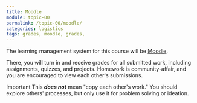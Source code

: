 ```yaml
---
title: Moodle
module: topic-00
permalink: /topic-00/moodle/
categories: logistics
tags: grades, moodle, grades, 
---
```


<div class="divider-heading"></div>

The learning management system for this course will be [Moodle]({{site.data.moodle.main}}).

There, you will turn in and receive grades for all submitted work, including assignments, quizzes, and projects. Homework is community-affair, and you are encouraged to view each other's submissions.

<span class="label label-danger">Important</span> This **_does not_** mean "copy each other's work." You should explore others' processes, but only use it for problem solving or ideation.
